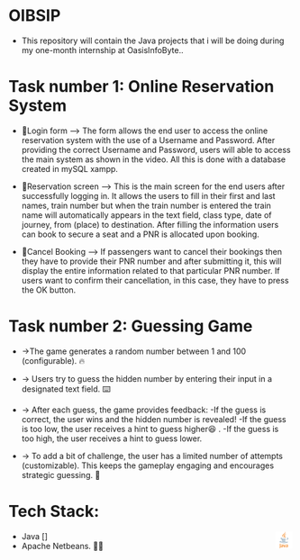 # OIBSIP
* This repository will contain the Java projects that i will be doing during my one-month internship at OasisInfoByte..

# Task number 1: Online Reservation System

* 🔗Login form --> The form allows the end user to access the online reservation system with the use of a Username and Password. After providing the correct Username and Password, users will able to access the main system as shown in the video. All this is done with a database created in mySQL xampp.

* 🔗Reservation screen --> This is the main screen for the end users after successfully logging in. It allows the users to fill in their first and last names, train number but when the train number is entered the train name will automatically appears in the text field, class type, date of journey, from (place) to destination. After filling the information users can book to secure a seat and a PNR is allocated upon booking.

* 🔗Cancel Booking --> If passengers want to cancel their bookings then they have to provide their PNR number and after submitting it, this will display the entire information related to that particular PNR number. If users want to confirm their cancellation, in this case, they have to press the OK button.

# Task number 2: Guessing Game

* ->The game generates a random number between 1 and 100 (configurable). 🔥 

* -> Users try to guess the hidden number by entering their input in a designated text field. ⌨️

* -> After each guess, the game provides feedback:
  -If the guess is correct, the user wins and the hidden number is revealed!
  -If the guess is too low, the user receives a hint to guess higher😆 .
  -If the guess is too high, the user receives a hint to guess lower.

* -> To add a bit of challenge, the user has a limited number of attempts (customizable). This keeps the gameplay engaging and encourages strategic guessing. 👾 

# Tech Stack:
  * Java [<img align="right" alt="Java" width="30px" src="https://raw.githubusercontent.com/github/explore/80688e429a7d4ef2fca1e82350fe8e3517d3494d/topics/java/java.png" />]
  * Apache Netbeans. 👨‍💻 
